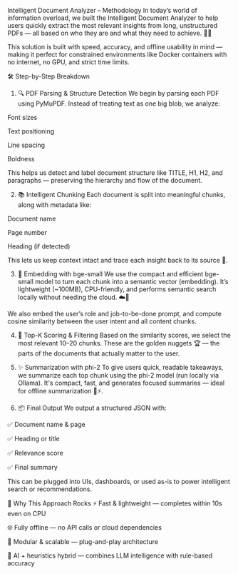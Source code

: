 Intelligent Document Analyzer – Methodology
In today’s world of information overload, we built the Intelligent Document Analyzer to help users quickly extract the most relevant insights from long, unstructured PDFs — all based on who they are and what they need to achieve. 📄✨

This solution is built with speed, accuracy, and offline usability in mind — making it perfect for constrained environments like Docker containers with no internet, no GPU, and strict time limits.

🛠️ Step-by-Step Breakdown
1. 🔍 PDF Parsing & Structure Detection
We begin by parsing each PDF using PyMuPDF. Instead of treating text as one big blob, we analyze:

Font sizes

Text positioning

Line spacing

Boldness

This helps us detect and label document structure like TITLE, H1, H2, and paragraphs — preserving the hierarchy and flow of the document.

2. 📚 Intelligent Chunking
Each document is split into meaningful chunks, along with metadata like:

Document name

Page number

Heading (if detected)

This lets us keep context intact and trace each insight back to its source 📌.

3. 🤖 Embedding with bge-small
We use the compact and efficient bge-small model to turn each chunk into a semantic vector (embedding). It’s lightweight (~100MB), CPU-friendly, and performs semantic search locally without needing the cloud. ☁️🚫

We also embed the user’s role and job-to-be-done prompt, and compute cosine similarity between the user intent and all content chunks.

4. 🎯 Top-K Scoring & Filtering
Based on the similarity scores, we select the most relevant 10–20 chunks. These are the golden nuggets 🏆 — the parts of the documents that actually matter to the user.

5. ✨ Summarization with phi-2
To give users quick, readable takeaways, we summarize each top chunk using the phi-2 model (run locally via Ollama). It's compact, fast, and generates focused summaries — ideal for offline summarization 📝⚡.

6. 📦 Final Output
We output a structured JSON with:

✅ Document name & page

✅ Heading or title

✅ Relevance score

✅ Final summary

This can be plugged into UIs, dashboards, or used as-is to power intelligent search or recommendations.

🚀 Why This Approach Rocks
⚡ Fast & lightweight — completes within 10s even on CPU

🌐 Fully offline — no API calls or cloud dependencies

🧩 Modular & scalable — plug-and-play architecture

🤖 AI + heuristics hybrid — combines LLM intelligence with rule-based accuracy